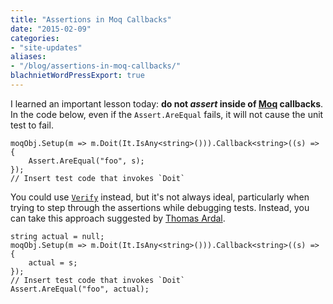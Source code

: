 ```yaml
---
title: "Assertions in Moq Callbacks"
date: "2015-02-09"
categories:
- "site-updates"
aliases:
- "/blog/assertions-in-moq-callbacks/"
blachnietWordPressExport: true
---
```


I learned an important lesson today: **do not _assert_ inside of [Moq](https://github.com/Moq/moq4) callbacks**. In the code below, even if the `Assert.AreEqual` fails, it will not cause the unit test to fail.

```
moqObj.Setup(m => m.Doit(It.IsAny<string>())).Callback<string>((s) => 
{
    Assert.AreEqual("foo", s);
});
// Insert test code that invokes `Doit`
```

You could use [`Verify`](https://github.com/Moq/moq4/wiki/Quickstart#verification) instead, but it's not always ideal, particularly when trying to step through the assertions while debugging tests. Instead, you can take this approach suggested by [Thomas Ardal](http://thomasardal.com/using-moq-callbacks-as-verify/).

```
string actual = null;
moqObj.Setup(m => m.Doit(It.IsAny<string>())).Callback<string>((s) => 
{
    actual = s;
});
// Insert test code that invokes `Doit`
Assert.AreEqual("foo", actual);
```
